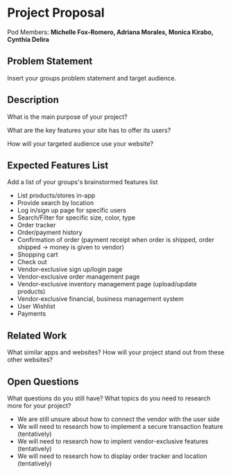 # Project Proposal

Pod Members: **Michelle Fox-Romero, Adriana Morales, Monica Kirabo, Cynthia Delira**

## Problem Statement

Insert your groups problem statement and target audience.

## Description

What is the main purpose of your project? 

What are the key features your site has to offer its users? 

How will your targeted audience use your website?

## Expected Features List

Add a list of your groups's brainstormed features list
* List products/stores in-app
* Provide search by location
* Log in/sign up page for specific users
* Search/Filter for specific size, color, type
* Order tracker
* Order/payment history
* Confirmation of order (payment receipt when order is shipped, order shipped → money is given to vendor)
* Shopping cart
* Check out
* Vendor-exclusive sign up/login page
* Vendor-exclusive order management page
* Vendor-exclusive inventory management page (upload/update products)
* Vendor-exclusive financial, business management system
* User Wishlist  
* Payments


## Related Work

What similar apps and websites? How will your project stand out from these other websites?

## Open Questions

What questions do you still have? What topics do you need to research more for your project?
* We are still unsure about how to connect the vendor with the user side 
* We will need to research how to implement a secure transaction feature (tentatively)
* We will need to research how to implent vendor-exclusive features (tentatively)
* We will need to research how to display order tracker and location (tentatively)

